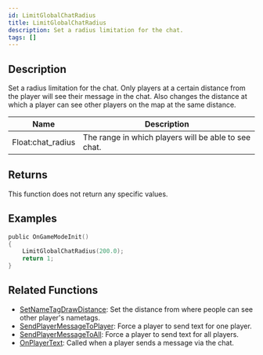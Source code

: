 ```yaml
---
id: LimitGlobalChatRadius
title: LimitGlobalChatRadius
description: Set a radius limitation for the chat.
tags: []
---
```


## Description

Set a radius limitation for the chat. Only players at a certain distance from the player will see their message in the chat. Also changes the distance at which a player can see other players on the map at the same distance.

| Name              | Description                                          |
| ----------------- | ---------------------------------------------------- |
| Float:chat_radius | The range in which players will be able to see chat. |

## Returns

This function does not return any specific values.

## Examples

```c
public OnGameModeInit()
{
    LimitGlobalChatRadius(200.0);
    return 1;
}
```

## Related Functions

- [SetNameTagDrawDistance](../functions/SetNameTagDrawDistance.md): Set the distance from where people can see other player's nametags.
- [SendPlayerMessageToPlayer](../functions/SendPlayerMessageToPlayer.md): Force a player to send text for one player.
- [SendPlayerMessageToAll](../functions/SendPlayerMessageToAll.md): Force a player to send text for all players.
- [OnPlayerText](../callbacks/OnPlayerText.md): Called when a player sends a message via the chat.
